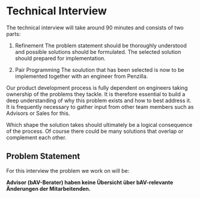 # Technical Interview

The technical interview will take around 90 minutes and consists of two parts:

1. Refinement
The problem statement should be thoroughly understood and possible solutions should be formulated. The selected solution should prepared for implementation.

2. Pair Programming
The soulution that has been selected is now to be implemented together with an engineer from Penzilla.

Our product development process is fully dependent on engineers taking ownership of the problems they tackle. It is therefore essential to build a deep understanding of why this problem exists and how to best address it. It is frequently necessary to gather input from other team members such as Advisors or Sales for this.

Which shape the solution takes should ultimately be a logical consequence of the process. Of course there could be many solutions that overlap or complement each other.

## Problem Statement

For this interview the problem we work on will be:

**Advisor (bAV-Berater) haben keine Übersicht über bAV-relevante Änderungen der Mitarbeitenden.**
